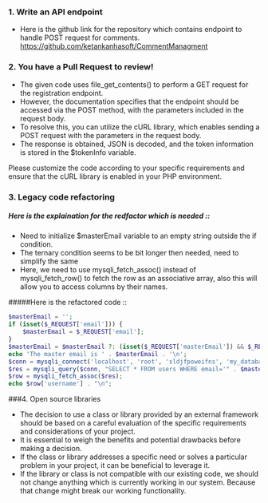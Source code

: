 ### 1. Write an API endpoint

-   Here is the github link for the repository which contains endpoint to handle POST request for comments.
    https://github.com/ketankanhasoft/CommentManagment

### 2. You have a Pull Request to review!

-   The given code uses file_get_contents() to perform a GET request for the registration endpoint.
-   However, the documentation specifies that the endpoint should be accessed via the POST method, with the parameters included in the request body.
-   To resolve this, you can utilize the cURL library, which enables sending a POST request with the parameters in the request body.
-   The response is obtained, JSON is decoded, and the token information is stored in the $tokenInfo variable.

Please customize the code according to your specific requirements and ensure that the cURL library is enabled in your PHP environment.

### 3. Legacy code refactoring

##### Here is the explaination for the redfactor which is needed ::

-   Need to initialize $masterEmail variable to an empty string outside the if condition.
-   The ternary condition seems to be bit longer then needed, need to simplify the same
-   Here, we need to use mysqli_fetch_assoc() instead of mysqli_fetch_row() to fetch the row as an associative array, also this will allow you to access columns by their names.

#####Here is the refactored code ::

```php
$masterEmail = '';
if (isset($_REQUEST['email'])) {
	$masterEmail = $_REQUEST['email'];
}
$masterEmail = $masterEmail ?: (isset($_REQUEST['masterEmail']) && $_REQUEST['masterEmail'] ? $_REQUEST['masterEmail'] : 'unknown');
echo 'The master email is ' . $masterEmail . '\n';
$conn = mysqli_connect('localhost', 'root', 'sldjfpoweifns', 'my_database');
$res = mysqli_query($conn, "SELECT * FROM users WHERE email='" . $masterEmail . "'");
$row = mysqli_fetch_assoc($res);
echo $row['username'] . "\n";
```

###4. Open source libraries

-   The decision to use a class or library provided by an external framework should be based on a careful evaluation of the specific requirements and considerations of your project.
-   It is essential to weigh the benefits and potential drawbacks before making a decision.
-   If the class or library addresses a specific need or solves a particular problem in your project, it can be beneficial to leverage it.
-   If the library or class is not compatible with our existing code, we should not change anything which is currently working in our system. Because that change might break our working functionality.
